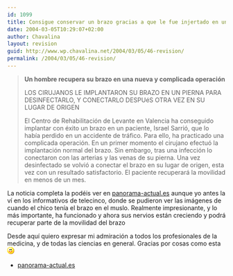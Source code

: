 ```yaml
---
id: 1099
title: Consigue conservar un brazo gracias a que le fue injertado en una pierna
date: 2004-03-05T10:29:07+02:00
author: Chavalina
layout: revision
guid: http://www.wp.chavalina.net/2004/03/05/46-revision/
permalink: /2004/03/05/46-revision/
---
```

> **Un hombre recupera su brazo en una nueva y complicada operación**
> 
> LOS CIRUJANOS LE IMPLANTARON SU BRAZO EN UN PIERNA PARA DESINFECTARLO, Y CONECTARLO DESPUéS OTRA VEZ EN SU LUGAR DE ORIGEN
> 
> El Centro de Rehabilitación de Levante en Valencia ha conseguido implantar con éxito un brazo en un paciente, Israel Sarrió, que lo había perdido en un accidente de tráfico. Para ello, ha practicado una complicada operación. En un primer momento el cirujano efectuó la implantación normal del brazo. Sin embargo, tras una infección lo conectaron con las arterias y las venas de su pierna. Una vez desinfectado se volvió a conectar el brazo en su lugar de origen, esta vez con un resultado satisfactorio. El paciente recuperará la movilidad en menos de un mes.

La noticia completa la podéis ver en <a href="http://www.panorama-actual.es/noticias/not130728.htm" target="_blank">panorama-actual.es</a> aunque yo antes la ví en los informativos de telecinco, donde se pudieron ver las imágenes de cuando el chico tenía el brazo en el muslo. Realmente impresionante, y lo más importante, ha funcionado y ahora sus nervios están creciendo y podrá recuperar parte de la movilidad del brazo

Desde aquí quiero expresar mi admiración a todos los profesionales de la medicina, y de todas las ciencias en general. Gracias por cosas como esta![emo](/imagenes/emoticonos/sonrisa.gif) 

  * <a href="http://www.panorama-actual.es/noticias/not130728.htm" target="_blank">panorama-actual.es</a>